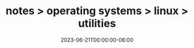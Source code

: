 ---
title: notes > operating systems > linux > utilities
date: 2023-06-21T00:00:00-06:00
draft: false
---